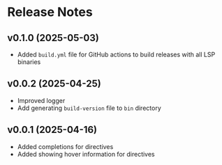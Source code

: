 # Release Notes

## v0.1.0 (2025-05-03)
- Added `build.yml` file for GitHub actions to build releases with all LSP binaries

## v0.0.2 (2025-04-25)
- Improved logger
- Add generating `build-version` file to `bin` directory

## v0.0.1 (2025-04-16)
- Added completions for directives
- Added showing hover information for directives

